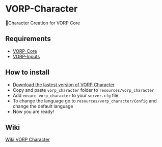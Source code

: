 # VORP-Character
🤠Character Creation for VORP Core

## Requirements
- [VORP-Core](https://github.com/VORPCORE/VORP-Core/releases)
- [VORP-Inputs](https://github.com/VORPCORE/VORP-Inputs/releases)

## How to install
* [Download the lastest version of VORP Character](https://github.com/VORPCORE/VORP-Character/releases)
* Copy and paste ```vorp_character``` folder to ```resources/vorp_character```
* Add ```ensure vorp_character``` to your ```server.cfg``` file
* To change the language go to ```resources/vorp_character/Config``` and change the default language
* Now you are ready!

## Wiki
[Wiki VORP Character](http://docs.vorpcore.com:3000/vorp-character)
